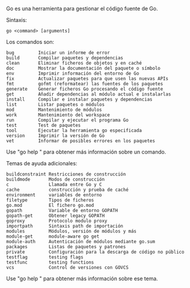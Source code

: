Go es una herramienta para gestionar el código fuente de Go.

Sintaxis:

	go <command> [arguments]

Los comandos son:

	bug         Iniciar un informe de error
	build       Compilar paquetes y dependencias
	clean       Eliminar ficheros de objetos y en caché
	doc         Mostrar la documentación del paquete o símbolo
	env         Imprimir información del entorno de Go
	fix         Actualizar paquetes para que usen las nuevas APIs
	fmt         gofmt (reformatear) las fuentes de los paquetes
	generate    Generar ficheros Go procesando el código fuente
	get         Añadir dependencias al módulo actual e instalarlas
	install     Compilar e instalar paquetes y dependencias
	list        Listar paquetes o módulos
	mod         Mantenimiento de módulos
	work        Mantenimiento del workspace
	run         Compilar y ejecutar el programa Go
	test        Test de paquetes
	tool        Ejecutar la herramienta go especificada
	version     Imprimir la versión de Go
	vet         Informar de posibles errores en los paquetes

Use "go help <command>" para obtener más información sobre un comando.

Temas de ayuda adicionales:

	buildconstraint Restricciones de construcción
	buildmode       Modos de construcción
	c               Llamada entre Go y C
	cache           construcción y prueba de caché
	environment     variables de entorno
	filetype        Tipos de ficheros
	go.mod          El fichero go.mod
	gopath          Variable de entorno GOPATH
	gopath-get      Obtener legacy GOPATH
	goproxy         Protocolo modulo proxy
	importpath      Sintaxis path de importación
	modules         Módulos, versión de módulos y más
	module-get      module-aware go get
	module-auth     Autenticación de módulos mediante go.sum
	packages        Listas de paquetes y patrones
	private         Configuración para la descarga de código no público
	testflag        testing flags
	testfunc        testing functions
	vcs             Control de versiones con GOVCS

Use "go help <topic>" para obtener más información sobre ese tema.
